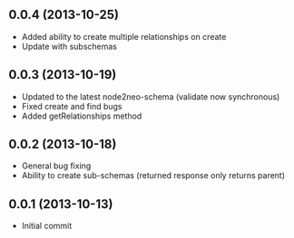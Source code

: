 ## 0.0.4 (2013-10-25)
  - Added ability to create multiple relationships on create
  - Update with subschemas


## 0.0.3 (2013-10-19)
  - Updated to the latest node2neo-schema (validate now synchronous)
  - Fixed create and find bugs
  - Added getRelationships method



## 0.0.2 (2013-10-18)
  - General bug fixing
  - Ability to create sub-schemas (returned response only returns parent)



## 0.0.1 (2013-10-13)

  - Initial commit